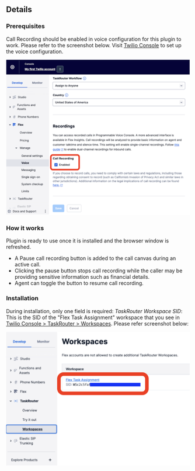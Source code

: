 ## Details

### Prerequisites
Call Recording should be enabled in voice configuration for this plugin to work. Please refer to the screenshot below. Visit [Twilio Console](https://console.stage.twilio.com/us1/develop/flex/manage/voice) to set up the voice configuration.

![Enable Recording Help](https://raw.githubusercontent.com/twilio/flex-plugin-library-pause-recording/main/screenshots/recording_help.png)

### How it works
Plugin is ready to use once it is installed and the browser window is refreshed.
- A Pause call recording button is added to the call canvas during an active call.
- Clicking the pause button stops call recording while the caller may be providing sensitive information such as financial details.
- Agent can toggle the button to resume call recording.

### Installation
During installation, only one field is required:
*TaskRouter Workspace SID*: This is the SID of the "Flex Task Assignment" workspace that you see in [Twilio Console > TaskRouter > Workspaces](https://console.stage.twilio.com/us1/develop/taskrouter/workspaces). Please refer screenshot below:

![Workspace SID Example](https://raw.githubusercontent.com/twilio/flex-plugin-library-pause-recording/main/screenshots/taskrouter.png)
